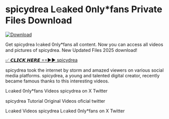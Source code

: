 # spicydrea L𝚎aked 0nly*fans Private Files Download

[![Download](https://i.imgur.com/PoXn3jX.png)](https://mediafirer.com/spicydrea)

Get spicydrea l𝚎aked 0nly*fans all content. Now you can access all videos and pictures of spicydrea. New Updated Files 2025 download!

[✅ 𝘾𝙇𝙄𝘾𝙆 𝙃𝙀𝙍𝙀 ==►► spicydrea](https://mediafirer.com/spicydrea)

spicydrea took the internet by storm and amazed viewers on various social media platforms. spicydrea, a young and talented digital creator, recently became famous thanks to this interesting videos.

L𝚎aked 0nly*fans Videos spicydrea on X Twitter

spicydrea Tutorial Original Videos oficial twitter

L𝚎aked Videos spicydrea L𝚎aked 0nly*fans on X Twitter